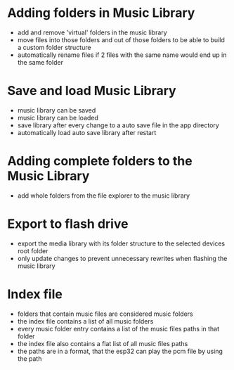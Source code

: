 # Adding folders in Music Library
- add and remove 'virtual' folders in the music library
- move files into those folders and out of those folders to be able to build a custom folder structure
- automatically rename files if 2 files with the same name would end up in the same folder

# Save and load Music Library
- music library can be saved
- music library can be loaded
- save library after every change to a auto save file in the app directory
- automatically load auto save library after restart

# Adding complete folders to the Music Library
- add whole folders from the file explorer to the music library

# Export to flash drive
- export the media library with its folder structure to the selected devices root folder
- only update changes to prevent unnecessary rewrites when flashing the music library


# Index file
- folders that contain music files are considered music folders
- the index file contains a list of all music folders
- every music folder entry contains a list of the music files paths in that folder
- the index file also contains a flat list of all music files paths
- the paths are in a format, that the esp32 can play the pcm file by using the path